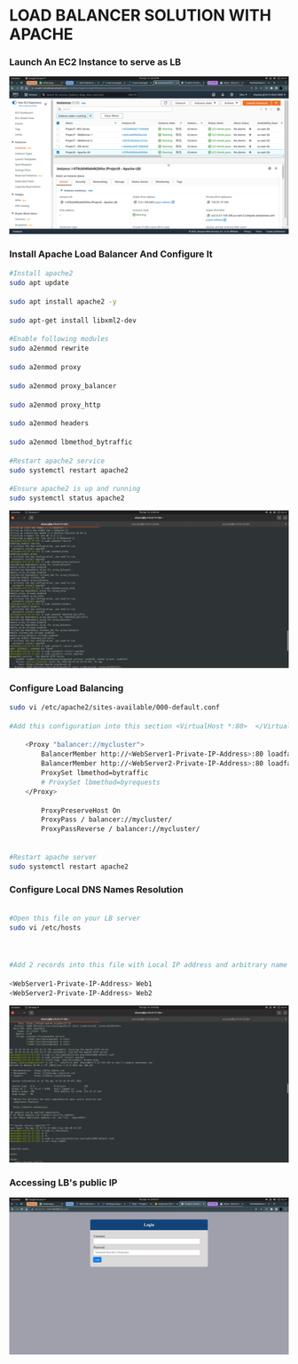 # LOAD BALANCER SOLUTION WITH APACHE

### Launch An EC2 Instance to serve as LB

![EC2](PBL-8/EC2.png)

### Install Apache Load Balancer And Configure It

```bash
#Install apache2
sudo apt update

sudo apt install apache2 -y

sudo apt-get install libxml2-dev

#Enable following modules
sudo a2enmod rewrite

sudo a2enmod proxy

sudo a2enmod proxy_balancer

sudo a2enmod proxy_http

sudo a2enmod headers

sudo a2enmod lbmethod_bytraffic

#Restart apache2 service
sudo systemctl restart apache2

#Ensure apache2 is up and running
sudo systemctl status apache2
```

![apache](PBL-8/apache.png)

### Configure Load Balancing

```bash
sudo vi /etc/apache2/sites-available/000-default.conf

#Add this configuration into this section <VirtualHost *:80>  </VirtualHost>

	<Proxy "balancer://mycluster">
		BalancerMember http://<WebServer1-Private-IP-Address>:80 loadfactor=5 timeout=1
		BalancerMember http://<WebServer2-Private-IP-Address>:80 loadfactor=5 timeout=1
		ProxySet lbmethod=bytraffic
		# ProxySet lbmethod=byrequests
	</Proxy>

        ProxyPreserveHost On
        ProxyPass / balancer://mycluster/
        ProxyPassReverse / balancer://mycluster/


#Restart apache server
sudo systemctl restart apache2
```

### Configure Local DNS Names Resolution

```bash

#Open this file on your LB server
sudo vi /etc/hosts



#Add 2 records into this file with Local IP address and arbitrary name for both of your Web Servers

<WebServer1-Private-IP-Address> Web1
<WebServer2-Private-IP-Address> Web2
```

![option](PBL-8/optional.png)


### Accessing LB's public IP

![test](PBL-8/test.png)

